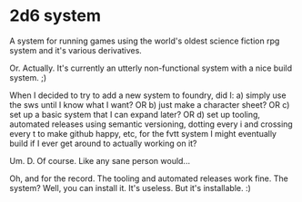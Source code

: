 # 2d6 system

A system for running games using the world's oldest science fiction rpg system and it's various derivatives.

Or. Actually. It's currently an utterly non-functional system with a nice build system. ;)

When I decided to try to add a new system to foundry, did I:
a) simply use the sws until I know what I want?
OR
b) just make a character sheet?
OR
c) set up a basic system that I can expand later?
OR
d) set up tooling, automated releases using semantic versioning, dotting every i and crossing every t to make github happy, etc, for the fvtt system I might eventually build if I ever get around to actually working on it?

Um. D. Of course. Like any sane person would...

Oh, and for the record. The tooling and automated releases work fine. The system? Well, you can install it. It's useless. But it's installable. :)
